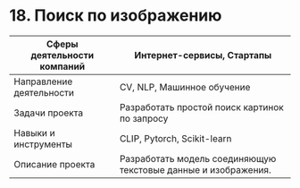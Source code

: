 # 18. Поиск по изображению


|Сферы деятельности компаний| Интернет-сервисы, Стартапы|
|--------------------------|---------------------------|
|Направление деятельности| CV, NLP, Машинное обучение|
|Задачи проекта| Разработать простой поиск картинок по запросу|
|Навыки и инструменты| CLIP, Pytorch, Scikit-learn|
|Описание проекта| Разработать модель соединяющую текстовые данные и изображения. |

